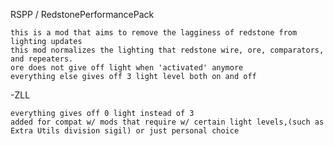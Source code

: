 RSPP / RedstonePerformancePack

	this is a mod that aims to remove the lagginess of redstone from lighting updates 
	this mod normalizes the lighting that redstone wire, ore, comparators, and repeaters.
	ore does not give off light when 'activated' anymore
	everything else gives off 3 light level both on and off

-ZLL

	everything gives off 0 light instead of 3
	added for compat w/ mods that require w/ certain light levels,(such as Extra Utils division sigil) or just personal choice